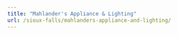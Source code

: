 ```yaml
---
title: "Mahlander's Appliance & Lighting"
url: /sioux-falls/mahlanders-appliance-and-lighting/
---
```

